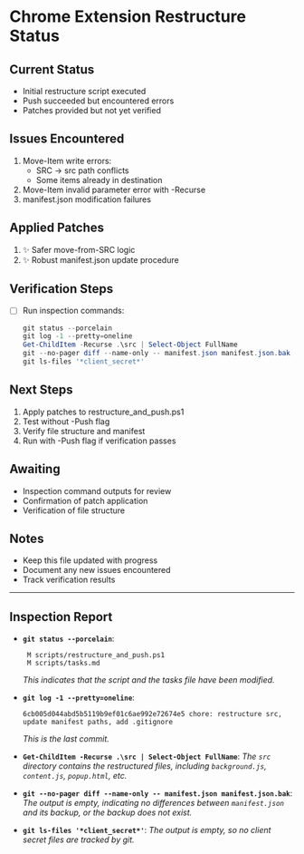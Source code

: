# Chrome Extension Restructure Status

## Current Status
- Initial restructure script executed
- Push succeeded but encountered errors
- Patches provided but not yet verified

## Issues Encountered
1. Move-Item write errors:
   - SRC -> src path conflicts
   - Some items already in destination
2. Move-Item invalid parameter error with -Recurse
3. manifest.json modification failures

## Applied Patches
1. ✨ Safer move-from-SRC logic
2. ✨ Robust manifest.json update procedure

## Verification Steps
- [ ] Run inspection commands:
  ```powershell
  git status --porcelain
  git log -1 --pretty=oneline
  Get-ChildItem -Recurse .\src | Select-Object FullName
  git --no-pager diff --name-only -- manifest.json manifest.json.bak
  git ls-files '*client_secret*'
  ```

## Next Steps
1. Apply patches to restructure_and_push.ps1
2. Test without -Push flag
3. Verify file structure and manifest
4. Run with -Push flag if verification passes

## Awaiting
- Inspection command outputs for review
- Confirmation of patch application
- Verification of file structure

## Notes
- Keep this file updated with progress
- Document any new issues encountered
- Track verification results


---
## Inspection Report

*   **`git status --porcelain`**:
    ```
     M scripts/restructure_and_push.ps1
     M scripts/tasks.md
    ```
    *This indicates that the script and the tasks file have been modified.*

*   **`git log -1 --pretty=oneline`**:
    ```
    6cb005d044abd5b5119b9ef01c6ae992e72674e5 chore: restructure src, update manifest paths, add .gitignore
    ```
    *This is the last commit.*

*   **`Get-ChildItem -Recurse .\src | Select-Object FullName`**:
    *The `src` directory contains the restructured files, including `background.js`, `content.js`, `popup.html`, etc.*

*   **`git --no-pager diff --name-only -- manifest.json manifest.json.bak`**:
    *The output is empty, indicating no differences between `manifest.json` and its backup, or the backup does not exist.*

*   **`git ls-files '*client_secret*'`**:
    *The output is empty, so no client secret files are tracked by git.*